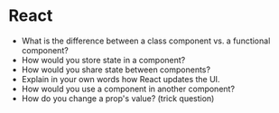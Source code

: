 # React

- What is the difference between a class component vs. a functional component?
- How would you store state in a component?
- How would you share state between components?
- Explain in your own words how React updates the UI.
- How would you use a component in another component? 
- How do you change a prop's value? (trick question)
